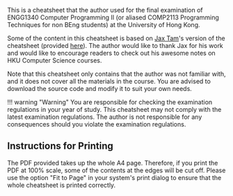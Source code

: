 This is a cheatsheet that the author used for the final examination of ENGG1340 Computer Programming II (or aliased
COMP2113 Programming Techniques for non BEng students) at the University of Hong Kong.

Some of the content in this cheatsheet is based on [Jax Tam](https://github.com/EnhancedJax)'s version of the cheatsheet
(provided [here](https://jaxtam.dev/notes/ENGG1340-Sheet)). The author would like to thank Jax for his work
and would like to encourage readers to check out his awesome notes on HKU Computer Science courses.

Note that this cheatsheet only contains that the author was not familiar with,
and it does not cover all the materials in the course.
You are advised to download the source code and modify it to suit your own needs.

!!! warning "Warning"
    You are responsible for checking the examination regulations in your year of study.
    This cheatsheet may not comply with the latest examination regulations.
    The author is not responsible for any consequences should you violate the examination regulations.

## Instructions for Printing

The PDF provided takes up the whole A4 page. Therefore, if you print the PDF at 100% scale, some of the contents
at the edges will be cut off. Please use the option "Fit to Page" in your system's print dialog to ensure that
the whole cheatsheet is printed correctly.